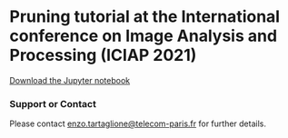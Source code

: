 # Pruning tutorial at the International conference on Image Analysis and Processing (ICIAP 2021)

[Download the Jupyter notebook](https://drive.google.com/drive/folders/1IonOF6lo_7Son1cSqkdZrYlO8o2MVaAe?usp=sharing)

### Support or Contact
Please contact enzo.tartaglione@telecom-paris.fr for further details.
